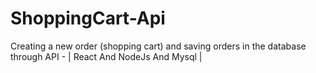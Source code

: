 # ShoppingCart-Api
Creating a new order (shopping cart) and saving orders in the database through API - | React And NodeJs And Mysql |
